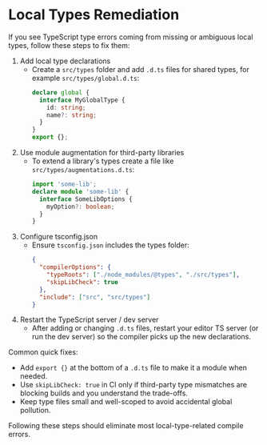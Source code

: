 # Local Types Remediation

If you see TypeScript type errors coming from missing or ambiguous local types, follow these steps to fix them:

1. Add local type declarations
   - Create a `src/types` folder and add `.d.ts` files for shared types, for example `src/types/global.d.ts`:
	 ```ts
	 declare global {
	   interface MyGlobalType {
		 id: string;
		 name?: string;
	   }
	 }
	 export {};
	 ```
2. Use module augmentation for third-party libraries
   - To extend a library's types create a file like `src/types/augmentations.d.ts`:
	 ```ts
	 import 'some-lib';
	 declare module 'some-lib' {
	   interface SomeLibOptions {
		 myOption?: boolean;
	   }
	 }
	 ```
3. Configure tsconfig.json
   - Ensure `tsconfig.json` includes the types folder:
	 ```json
	 {
	   "compilerOptions": {
		 "typeRoots": ["./node_modules/@types", "./src/types"],
		 "skipLibCheck": true
	   },
	   "include": ["src", "src/types"]
	 }
	 ```
4. Restart the TypeScript server / dev server
   - After adding or changing `.d.ts` files, restart your editor TS server (or run the dev server) so the compiler picks up the new declarations.

Common quick fixes:
- Add `export {}` at the bottom of a `.d.ts` file to make it a module when needed.
- Use `skipLibCheck: true` in CI only if third-party type mismatches are blocking builds and you understand the trade-offs.
- Keep type files small and well-scoped to avoid accidental global pollution.

Following these steps should eliminate most local-type-related compile errors.
